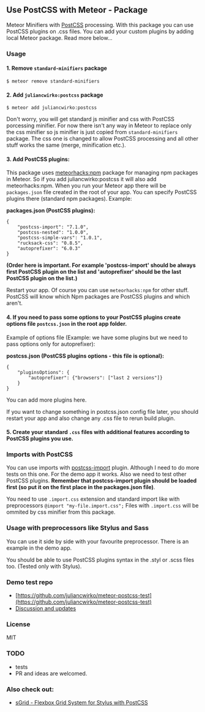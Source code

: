 ## Use PostCSS with Meteor - Package

Meteor Minifiers with [PostCSS](https://github.com/postcss/postcss) processing.
With this package you can use PostCSS plugins on .css files. You can add your custom plugins by adding local Meteor package. Read more below...

### Usage

#### 1. Remove `standard-minifiers` package

```
$ meteor remove standard-minifiers
```

#### 2. Add `juliancwirko:postcss` package

```
$ meteor add juliancwirko:postcss
```

Don't worry, you will get standard js minifier and css with PostCSS porcessing minifier. For now there isn't any way in Meteor to replace only the css minifier so js minifier is just copied from `standard-minifiers` package. The css one is changed to allow PostCSS processing and all other stuff works the same (merge, minification etc.).

#### 3. Add PostCSS plugins:

This package uses [meteorhacks:npm](https://github.com/meteorhacks/npm) package for managing npm packages in Meteor. So if you add juliancwirko:postcss it will also add meteorhacks:npm. When you run your Meteor app there will be `packages.json` file created in the root of your app. You can specify PostCSS plugins there (standard npm packages). Example:

**packages.json (PostCSS plugins):**
```
{
    "postcss-import": "7.1.0",
    "postcss-nested": "1.0.0",
    "postcss-simple-vars": "1.0.1",
    "rucksack-css": "0.8.5",
    "autoprefixer": "6.0.3"
}
```

**(Order here is important. For example 'postcss-import' should be always first PostCSS plugin on the list and 'autoprefixer' should be the last PostCSS plugin on the list.)**

Restart your app.
Of course you can use `meteorhacks:npm` for other stuff.
PostCSS will know which Npm packages are PostCSS plugins and which aren't.

#### 4. If you need to pass some options to your PostCSS plugins create options file `postcss.json` in the root app folder.

Example of options file (Example: we have some plugins but we need to pass options only for autoprefixer):

**postcss.json (PostCSS plugins options - this file is optional):**
```
{
    "pluginsOptions": {
        "autoprefixer": {"browsers": ["last 2 versions"]}
    }
}
```

You can add more plugins here.

If you want to change something in postcss.json config file later, you should restart your app and also change any .css file to rerun build plugin.

#### 5. Create your standard `.css` files with additional features according to PostCSS plugins you use.

### Imports with PostCSS

You can use imports with [postcss-import](https://github.com/postcss/postcss-import) plugin. Although I need to do more tests on this one. For the demo app it works. Also we need to test other PostCSS plugins. **Remember that postcss-import plugin should be loaded first (so put it on the first place in the packages.json file)**.

You need to use `.import.css` extension and standard import like with preprocessors `@import "my-file.import.css";` Files with `.import.css` will be ommited by css minifier from this package.

### Usage with preprocessors like Stylus and Sass

You can use it side by side with your favourite preprocessor. There is an example in the demo app.

You should be able to use PostCSS plugins syntax in the .styl or .scss files too. (Tested only with Stylus).

### Demo test repo

- [https://github.com/juliancwirko/meteor-postcss-test](https://github.com/juliancwirko/meteor-postcss-test)
- [Discussion and updates](https://forums.meteor.com/t/postcss-package-and-meteor-build-plugin-questions/12454?u=juliancwirko)

### License

MIT

### TODO

- tests
- PR and ideas are welcomed.

### Also check out:

- [sGrid - Flexbox Grid System for Stylus with PostCSS](https://atmospherejs.com/juliancwirko/s-grid)